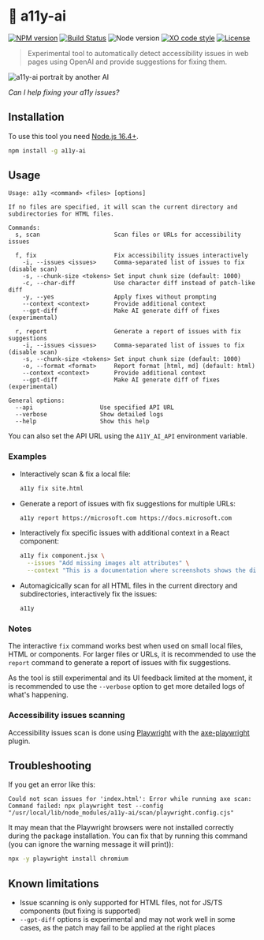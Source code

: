 # :robot: a11y-ai

[![NPM version](https://img.shields.io/npm/v/a11y-ai.svg)](https://www.npmjs.com/package/a11y-ai)
[![Build Status](https://github.com/sinedied/a11y-ai/workflows/build/badge.svg)](https://github.com/sinedied/a11y-ai/actions)
![Node version](https://img.shields.io/node/v/a11y-ai.svg)
[![XO code style](https://img.shields.io/badge/code_style-XO-5ed9c7.svg)](https://github.com/sindresorhus/xo)
[![License](https://img.shields.io/badge/license-MIT-blue.svg)](LICENSE)

> Experimental tool to automatically detect accessibility issues in web pages using OpenAI and provide suggestions for fixing them.

![a11y-ai portrait by another AI](https://user-images.githubusercontent.com/593151/221144683-af658535-500b-4024-afe9-032526b3eec9.png)

*Can I help fixing your a11y issues?*

## Installation

To use this tool you need [Node.js 16.4+](https://nodejs.org/).

```bash
npm install -g a11y-ai
```

## Usage

```
Usage: a11y <command> <files> [options]

If no files are specified, it will scan the current directory and
subdirectories for HTML files.

Commands:
  s, scan                     Scan files or URLs for accessibility issues

  f, fix                      Fix accessibility issues interactively
    -i, --issues <issues>     Comma-separated list of issues to fix (disable scan)
    -s, --chunk-size <tokens> Set input chunk size (default: 1000)
    -c, --char-diff           Use character diff instead of patch-like diff
    -y, --yes                 Apply fixes without prompting
    --context <context>       Provide additional context
    --gpt-diff                Make AI generate diff of fixes (experimental)

  r, report                   Generate a report of issues with fix suggestions
    -i, --issues <issues>     Comma-separated list of issues to fix (disable scan)
    -s, --chunk-size <tokens> Set input chunk size (default: 1000)
    -o, --format <format>     Report format [html, md] (default: html)
    --context <context>       Provide additional context
    --gpt-diff                Make AI generate diff of fixes (experimental)

General options:
  --api                   Use specified API URL
  --verbose               Show detailed logs
  --help                  Show this help
```

You can also set the API URL using the `A11Y_AI_API` environment variable.

### Examples

- Interactively scan & fix a local file:

  ```bash
  a11y fix site.html
  ```

- Generate a report of issues with fix suggestions for multiple URLs:

  ```bash
  a11y report https://microsoft.com https://docs.microsoft.com
  ```

- Interactively fix specific issues with additional context in a React component:
  ```bash
  a11y fix component.jsx \
    --issues "Add missing images alt attributes" \
    --context "This is a documentation where screenshots shows the different step to setup GitHub Copilot on your account" 
  ```

- Automagicically scan for all HTML files in the current directory and subdirectories, interactively fix the issues:

  ```bash
  a11y
  ```

### Notes

The interactive `fix` command works best when used on small local files, HTML or components.
For larger files or URLs, it is recommended to use the `report` command to generate a report of issues with fix suggestions.

As the tool is still experimental and its UI feedback limited at the moment, it is recommended to use the `--verbose` option to get more detailed logs of what's happening.

### Accessibility issues scanning 

Accessibility issues scan is done using [Playwright](https://playwright.dev/) with the [axe-playwright](https://www.npmjs.com/package/axe-playwright) plugin.

<!-- ## Automated reports

You can generate a report of all the issues found in your project automatically on your CI/CD using this GitHub Action: [sinedied/a11y-ai-action](https://github.com/sinedied/a11y-ai-action)

You can see a complete [example workflow](https://github.com/sinedied/a11y-ai/blob/main/.github/workflows/action.yml) in action on this repository. -->

## Troubleshooting

If you get an error like this:

```
Could not scan issues for 'index.html': Error while running axe scan: Command failed: npx playwright test --config "/usr/local/lib/node_modules/a11y-ai/scan/playwright.config.cjs"
```

It may mean that the Playwright browsers were not installed correctly during the package installation. You can fix that by running this command (you can ignore the warning message it will print)):

```bash
npx -y playwright install chromium
```

## Known limitations

- Issue scanning is only supported for HTML files, not for JS/TS components (but fixing is supported)
- `--gpt-diff` options is experimental and may not work well in some cases, as the patch may fail to be applied at the right places
